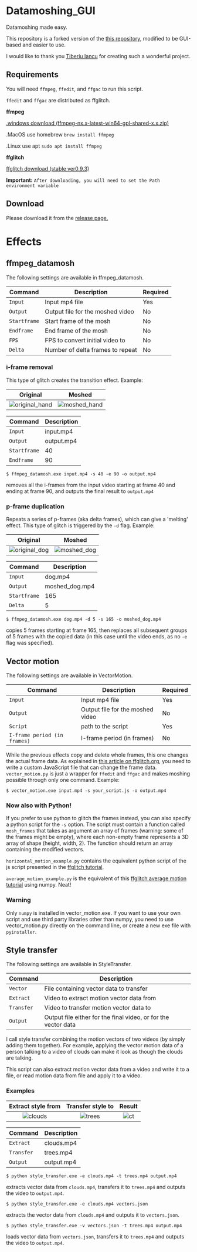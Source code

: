 # Datamoshing_GUI

Datamoshing made easy. 

This repository is a forked version of the [this repository](https://github.com/tiberiuiancu/datamoshing), modified to be GUI-based and easier to use.

I would like to thank you [Tiberiu Iancu](https://github.com/tiberiuiancu) for creating such a wonderful project.

## Requirements

You will need `ffmpeg`, `ffedit`, and `ffgac` to run this script.

`ffedit` and `ffgac` are distributed as ffglitch.

**ffmpeg**

[.windows download (ffmpeg-nx.x-latest-win64-gpl-shared-x.x.zip)](https://github.com/BtbN/FFmpeg-Builds/releases)

.MacOS use homebrew `brew install ffmpeg`

.Linux use apt `sudo apt install ffmpeg`

**ffglitch**

[ffglitch download (stable ver0.9.3)](https://ffglitch.org/pub/bin/win64/ffglitch-0.9.3-win64.7z)

**Important:**
`After downloading, you will need to set the Path environment variable`

## Download

Please download it from the [release page.](https://github.com/CubeZeero/datamoshing_GUI/releases/tag/v1.0)

# Effects

## ffmpeg_datamosh

The following settings are available in ffmpeg_datamosh.

| Command | Description | Required |
| ------- | ----------- | -------- |
| `Input` | Input mp4 file | Yes |
| `Output` | Output file for the moshed video | No |
| `Startframe` | Start frame of the mosh | No |
| `Endframe` | End frame of the mosh | No |
| `FPS` | FPS to convert initial video to | No |
| `Delta` | Number of delta frames to repeat | No |

### i-frame removal
This type of glitch creates the transition effect. Example:

| Original | Moshed |
|:--------:|:------:|
| ![original_hand](https://user-images.githubusercontent.com/31802439/112060042-f3e42780-8b5c-11eb-8019-df4d06dd0d31.gif) | ![moshed_hand](https://user-images.githubusercontent.com/31802439/112060033-f181cd80-8b5c-11eb-9025-65064bbc6200.gif) |

| Command | Description |
| ------- | ----------- |
| `Input` | input.mp4 |
| `Output` | output.mp4 |
| `Startframe` | 40 |
| `Endframe` | 90 |

    $ ffmpeg_datamosh.exe input.mp4 -s 40 -e 90 -o output.mp4
    
removes all the i-frames from the input video starting at frame 40 and ending at frame 90, and outputs the final result
to `output.mp4`

### p-frame duplication
Repeats a series of p-frames (aka delta frames), which can give a 'melting' effect. This type of glitch is triggered by the `-d` flag. Example:

| Original | Moshed |
|:--------:|:------:|
| ![original_dog](https://user-images.githubusercontent.com/31802439/112059335-0316a580-8b5c-11eb-98c8-3493969dd472.gif) | ![moshed_dog](https://user-images.githubusercontent.com/31802439/112060106-065e6100-8b5d-11eb-9670-4ad3bd9522cd.gif) |

| Command | Description |
| ------- | ----------- |
| `Input` | dog.mp4 |
| `Output` | moshed_dog.mp4 |
| `Startframe` | 165 |
| `Delta` | 5 |

    $ ffmpeg_datamosh.exe dog.mp4 -d 5 -s 165 -o moshed_dog.mp4

copies 5 frames starting at frame 165, then replaces all subsequent groups of 5 frames with the copied data (in this case until the video ends, as no `-e` flag was specified).

## Vector motion

The following settings are available in VectorMotion.

| Command | Description | Required |
| ------- | ----------- | -------- |
| `Input` | Input mp4 file | Yes |
| `Output` | Output file for the moshed video | No |
| `Script` | path to the script | Yes |
| `I-frame period (in frames)` | I-frame period (in frames) | No |

While the previous effects copy and delete whole frames, this one changes the actual frame data. As explained in
[this article on ffglitch.org](https://ffglitch.org/2020/07/mv.html), you need to write a custom JavaScript file
that can change the frame data. `vector_motion.py` is just a wrapper for `ffedit` and `ffgac` and makes moshing
possible through only one command.
Example:

    $ vector_motion.exe input.mp4 -s your_script.js -o output.mp4

### Now also with Python!

If you prefer to use python to glitch the frames instead, you can also specify a python script for the `-s` option.
The script must contain a function called `mosh_frames` that takes as argument an array of frames (warning: some of the frames
might be empty), where each non-empty frame represents a 3D array of shape (height, width, 2). The function should
return an array containing the modified vectors. 

`horizontal_motion_example.py` contains the equivalent python script of the js script presented in the
[ffglitch tutorial](https://ffglitch.org/2020/07/mv.html).

`average_motion_example.py` is the equivalent of this [ffglitch average motion tutorial](https://ffglitch.org/2020/07/mv_avg.html)
using numpy. Neat!

### Warning

Only `numpy` is installed in vector_motion.exe. 
If you want to use your own script and use third party libraries other than numpy, 
you need to use vector_motion.py directly on the command line, or create a new exe file with `pyinstaller`.

## Style transfer

The following settings are available in StyleTransfer.

| Command | Description |
| ------- | ----------- |
| `Vector` | File containing vector data to transfer |
| `Extract` | Video to extract motion vector data from |
| `Transfer` | Video to transfer motion vector data to |
| `Output` | Output file either for the final video, or for the vector data |

I call style transfer combining the motion vectors of two videos (by simply adding them together). For example,
applying the vector motion data of a person talking to a video of clouds can make it look as though the clouds
are talking. 

This script can also extract motion vector data from a video and write it to a file, or read motion data from file and
apply it to a video.

### Examples

| Extract style from | Transfer style to | Result |
|:------------------:|:-----------------:|:------:|
| ![clouds](https://user-images.githubusercontent.com/31802439/112489124-70a21c00-8d7e-11eb-8640-6817a46602ca.gif) | ![trees](https://user-images.githubusercontent.com/31802439/112489146-74ce3980-8d7e-11eb-9091-999fbb98552c.gif) | ![ct](https://user-images.githubusercontent.com/31802439/112489221-86afdc80-8d7e-11eb-9a51-14d91ec7cdfa.gif) |

| Command | Description |
| ------- | ----------- |
| `Extract` | clouds.mp4 |
| `Transfer` | trees.mp4 |
| `Output` | output.mp4 |

    $ python style_transfer.exe -e clouds.mp4 -t trees.mp4 output.mp4

extracts vector data from `clouds.mp4`, transfers it to `trees.mp4` and outputs the video to `output.mp4`.

    $ python style_transfer.exe -e clouds.mp4 vectors.json

extracts the vector data from `clouds.mp4` and outputs it to `vectors.json`.


    $ python style_transfer.exe -v vectors.json -t trees.mp4 output.mp4

loads vector data from `vectors.json`, transfers it to `trees.mp4` and outputs the video to `output.mp4`.
